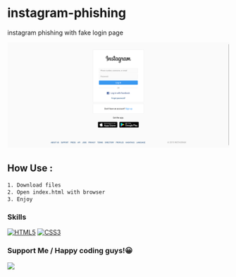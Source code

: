 # instagram-phishing
instagram  phishing with fake login page

<img src="https://github.com/EmirHosen/instagram-phishing/blob/main/Instagram_loginpage_sc.png?raw=true">


<h2>How Use :</h2> 


```
1. Download files
2. Open index.html with browser
3. Enjoy
```


### Skills
<p align="left">

  <a href="https://developer.mozilla.org/en-US/docs/Glossary/HTML5" target="_blank" rel="noreferrer"><img src="https://raw.githubusercontent.com/danielcranney/readme-generator/main/public/icons/skills/html5-colored.svg" width="36" height="36" alt="HTML5" /></a>
    <a href="https://developer.mozilla.org/en-US/docs/Web/CSS" target="_blank" rel="noreferrer"><img src="https://raw.githubusercontent.com/danielcranney/readme-generator/main/public/icons/skills/css3-colored.svg" width="36" height="36" alt="CSS3" /></a>
  
  
</p>



### Support Me / Happy coding guys!😀
<a href="https://www.buymeacoffee.com/EmirHosens"><img src="https://cdn.buymeacoffee.com/buttons/v2/default-yellow.png" width="200" /></a>
